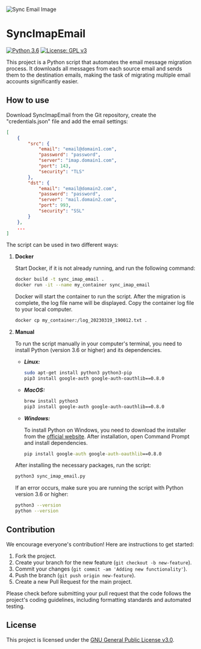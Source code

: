 ![Sync Email Image](https://cdn-icons-png.flaticon.com/128/9197/9197904.png)
# SyncImapEmail

[![Python 3.6](https://img.shields.io/badge/python-3.6-blue.svg)](https://www.python.org/downloads/release/python-360/)
[![License: GPL v3](https://img.shields.io/badge/License-GPLv3-green.svg)](https://www.gnu.org/licenses/gpl-3.0)

This project is a Python script that automates the email message migration process. It downloads all messages from each source email and sends them to the destination emails, making the task of migrating multiple email accounts significantly easier.

## How to use

Download SyncImapEmail from the Git repository, create the "credentials.json" file and add the email settings:

```json
[
    {
        "src": {
            "email": "email@domain1.com",
            "password": "password",
            "server": "imap.domain1.com",
            "port": 143,
            "security": "TLS"
        },
        "dst": {
            "email": "email@domain2.com",
            "password": "password",
            "server": "mail.domain2.com",
            "port": 993,
            "security": "SSL"
        }
    },
    ...
]
```

The script can be used in two different ways:

1. **Docker**

    Start Docker, if it is not already running, and run the following command:

    ```bash
    docker build -t sync_imap_email .
    docker run -it --name my_container sync_imap_email
    ```

    Docker will start the container to run the script. After the migration is complete, the log file name will be displayed. Copy the container log file to your local computer.

    ```bash
    docker cp my_container:/log_20230319_190012.txt .
    ```

2. **Manual**

    To run the script manually in your computer's terminal, you need to install Python (version 3.6 or higher) and its dependencies.

    - ***Linux:***

        ```bash
        sudo apt-get install python3 python3-pip
        pip3 install google-auth google-auth-oauthlib==0.8.0
        ```

    - ***MacOS:***

        ```zsh
        brew install python3
        pip3 install google-auth google-auth-oauthlib==0.8.0
        ```

    - ***Windows:***

        To install Python on Windows, you need to download the installer from the [official website](https://www.python.org/downloads/). After installation, open Command Prompt and install dependencies.

        ```cmd
        pip install google-auth google-auth-oauthlib==0.8.0
        ```

    After installing the necessary packages, run the script:

    ```bash
    python3 sync_imap_email.py
    ```

    If an error occurs, make sure you are running the script with Python version 3.6 or higher:

    ```bash
    python3 --version
    python --version
    ```

## Contribution

We encourage everyone's contribution! Here are instructions to get started:

1. Fork the project.
2. Create your branch for the new feature (`git checkout -b new-feature`).
3. Commit your changes (`git commit -am 'Adding new functionality'`).
4. Push the branch (`git push origin new-feature`).
5. Create a new Pull Request for the main project.

Please check before submitting your pull request that the code follows the project's coding guidelines, including formatting standards and automated testing.

## License

This project is licensed under the [GNU General Public License v3.0](https://www.gnu.org/licenses/gpl-3.0.en.html).